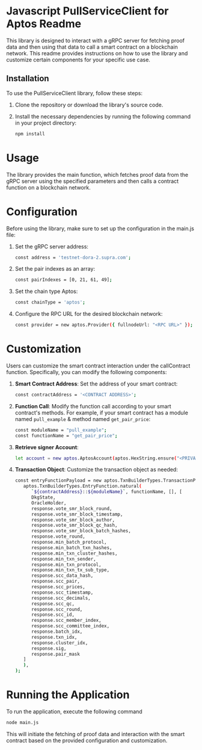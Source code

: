 # Javascript PullServiceClient for Aptos Readme

This library is designed to interact with a gRPC server for fetching proof data and then using that data to call a smart
contract on a blockchain network. This readme provides instructions on how to use the library and customize certain
components for your specific use case.

## Installation

To use the PullServiceClient library, follow these steps:

1. Clone the repository or download the library's source code.
2. Install the necessary dependencies by running the following command in your project directory:

   ```bash
   npm install
   ```

# Usage

The library provides the main function, which fetches proof data from the gRPC server using the specified parameters and
then calls a contract function on a blockchain network.

# Configuration

Before using the library, make sure to set up the configuration in the main.js file:

1. Set the gRPC server address:

   ```bash
   const address = 'testnet-dora-2.supra.com';
   ```
2. Set the pair indexes as an array:

   ```bash
   const pairIndexes = [0, 21, 61, 49];
   ```

3. Set the chain type Aptos:

   ```bash
   const chainType = 'aptos';
   ```

4. Configure the RPC URL for the desired blockchain network:

   ```bash
   const provider = new aptos.Provider({ fullnodeUrl: "<RPC URL>" });
   ```

# Customization

Users can customize the smart contract interaction under the callContract function. Specifically, you can modify the
following components:

1. **Smart Contract Address**: Set the address of your smart contract:
   ```bash
   const contractAddress = '<CONTRACT ADDRESS>';
   ```

2. **Function Call**: Modify the function call according to your smart contract's methods. For example, if your smart contract has a module named `pull_example` & method named `get_pair_price`:
   ```bash
   const moduleName = "pull_example";
   const functionName = "get_pair_price";
   ```

3. **Retrieve signer Account**: 
   ```bash
   let account = new aptos.AptosAccount(aptos.HexString.ensure("<PRIVATE KEY>").toUint8Array(), walletAddress);
   ```

4. **Transaction Object**: Customize the transaction object as needed:
   ```bash
   const entryFunctionPayload = new aptos.TxnBuilderTypes.TransactionPayloadEntryFunction(
      aptos.TxnBuilderTypes.EntryFunction.natural(
         `${contractAddress}::${moduleName}`, functionName, [], [
         DkgState,
         OracleHolder,
         response.vote_smr_block_round,
         response.vote_smr_block_timestamp,
         response.vote_smr_block_author,
         response.vote_smr_block_qc_hash,
         response.vote_smr_block_batch_hashes,
         response.vote_round,
         response.min_batch_protocol,
         response.min_batch_txn_hashes,
         response.min_txn_cluster_hashes,
         response.min_txn_sender,
         response.min_txn_protocol,
         response.min_txn_tx_sub_type,
         response.scc_data_hash,
         response.scc_pair,
         response.scc_prices,
         response.scc_timestamp,
         response.scc_decimals,
         response.scc_qc,
         response.scc_round,
         response.scc_id,
         response.scc_member_index,
         response.scc_committee_index,
         response.batch_idx,
         response.txn_idx,
         response.cluster_idx,
         response.sig,
         response.pair_mask
      ]
      ),
   );
   ```

# Running the Application

To run the application, execute the following command

```bash
node main.js
```

This will initiate the fetching of proof data and interaction with the smart contract based on the provided
configuration and customization.